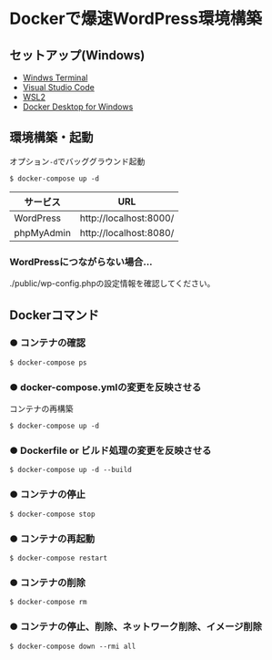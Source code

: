 # Dockerで爆速WordPress環境構築

## セットアップ(Windows)
* [Windws Terminal](https://www.microsoft.com/ja-jp/p/windows-terminal/9n0dx20hk701?activetab=pivot:overviewtab)
* [Visual Studio Code](https://azure.microsoft.com/ja-jp/products/visual-studio-code/)
* [WSL2](https://docs.microsoft.com/ja-jp/windows/wsl/install)
* [Docker Desktop for Windows](https://docs.docker.com/desktop/windows/install/)


## 環境構築・起動
オプション`-d`でバッググラウンド起動
```
$ docker-compose up -d
```

|サービス|URL|
|-|-|
|WordPress|http://localhost:8000/|
|phpMyAdmin|http://localhost:8080/|

### WordPressにつながらない場合...
./public/wp-config.phpの設定情報を確認してください。

## Dockerコマンド
### ● コンテナの確認
```
$ docker-compose ps
```
### ● docker-compose.ymlの変更を反映させる
コンテナの再構築
```
$ docker-compose up -d
```
### ● Dockerfile or ビルド処理の変更を反映させる
```
$ docker-compose up -d --build
```
### ● コンテナの停止
```
$ docker-compose stop
```
### ● コンテナの再起動
```
$ docker-compose restart
```
### ● コンテナの削除
```
$ docker-compose rm
```
### ● コンテナの停止、削除、ネットワーク削除、イメージ削除
```
$ docker-compose down --rmi all
```